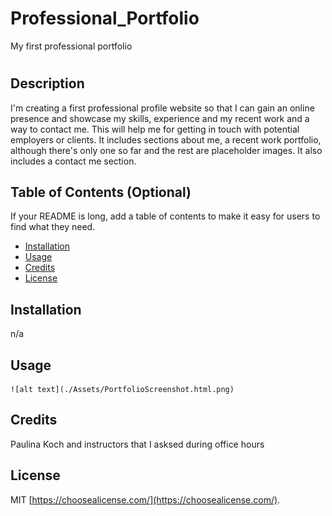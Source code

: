 # Professional_Portfolio
My first professional portfolio
# <Your-Project-Title>

## Description

I'm creating a first professional profile website so that I can gain an online presence and showcase my skills, experience and my recent work and a way to contact me.  This will help me for getting in touch with potential employers or clients. It includes sections about me, a recent work portfolio, although there's only one so far and the rest are placeholder images. It also includes a contact me section.

## Table of Contents (Optional)

If your README is long, add a table of contents to make it easy for users to find what they need.

- [Installation](#installation)
- [Usage](#usage)
- [Credits](#credits)
- [License](#license)

## Installation

n/a

## Usage



    
    ![alt text](./Assets/PortfolioScreenshot.html.png)
    

## Credits

Paulina Koch and instructors that I asksed during office hours

## License

MIT [https://choosealicense.com/](https://choosealicense.com/).
